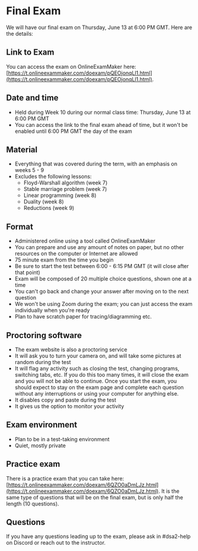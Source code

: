 <!--meta exposure: repeat -->
<!--meta assessmentFormat: ProblemSet -->
<!--meta submissionVia: OnlineExamMaker -->
<!--meta instructionType: specific -->
<!--meta submissionFormatFlexibility: no -->
<!--meta submissionTopicFlexibility: no -->
<!--meta rubricAvailable: no -->
<!--meta rubricShared: no -->
<!--meta groupWork: no -->
<!--meta automatedGrading: 100 -->
<!--meta studentInstructionsLink: tbd -->
<!--meta topics: lists,stacks,queues,trees -->

# Final Exam

We will have our final exam on Thursday, June 13 at 6:00 PM GMT. Here are the details:

## Link to Exam

You can access the exam on OnlineExamMaker here: [https://t.onlineexammaker.com/doexam/pQEOjonqLl1.html](https://t.onlineexammaker.com/doexam/pQEOjonqLl1.html).

## Date and time

* Held during Week 10 during our normal class time: Thursday, June 13 at 6:00 PM GMT
* You can access the link to the final exam ahead of time, but it won't be enabled until 6:00 PM GMT the day of the exam

## Material

* Everything that was covered during the term, with an emphasis on weeks 5 - 9
* Excludes the following lessons:
    * Floyd-Warshall algorithm (week 7)
    * Stable marriage problem (week 7)
    * Linear programming (week 8)
    * Duality (week 8)
    * Reductions (week 9)

## Format

* Administered online using a tool called OnlineExamMaker
* You can prepare and use any amount of notes on paper, but no other resources on the computer or Internet are allowed
* 75 minute exam from the time you begin
* Be sure to start the test between 6:00 - 6:15 PM GMT (it will close after that point)
* Exam will be composed of 20 multiple choice questions, shown one at a time
* You can't go back and change your answer after moving on to the next question
* We won't be using Zoom during the exam; you can just access the exam individually when you're ready
* Plan to have scratch paper for tracing/diagramming etc.

## Proctoring software

* The exam website is also a proctoring service
* It will ask you to turn your camera on, and will take some pictures at random during the test
* It will flag any activity such as closing the test, changing programs, switching tabs, etc. If you do this too many times, it will close the exam and you will not be able to continue. Once you start the exam, you should expect to stay on the exam page and complete each question without any interruptions or using your computer for anything else.
* It disables copy and paste during the test
* It gives us the option to monitor your activity

## Exam environment

* Plan to be in a test-taking environment
* Quiet, mostly private

## Practice exam

There is a practice exam that you can take here: [https://t.onlineexammaker.com/doexam/6QZO0aDmLJz.html](https://t.onlineexammaker.com/doexam/6QZO0aDmLJz.html). It is the same type of questions that will be on the final exam, but is only half the length (10 questions).

## Questions

If you have any questions leading up to the exam, please ask in #dsa2-help on Discord or reach out to the instructor.
